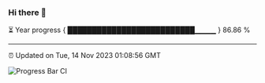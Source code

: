 ### Hi there 👋

⏳ Year progress { ██████████████████████████▁▁▁▁ } 86.86 %

---

⏰ Updated on Tue, 14 Nov 2023 01:08:56 GMT

![Progress Bar CI](https://github.com/liununu/liununu/workflows/Progress%20Bar%20CI/badge.svg)
